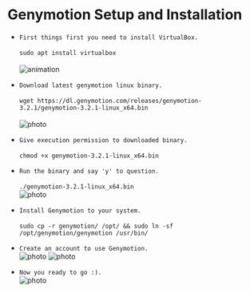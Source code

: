 # Genymotion Setup and Installation

- ```First things first you need to install VirtualBox.```<br><br>
```sudo apt install virtualbox```<br><br>
![animation](vbox.gif)

- ```Download latest genymotion linux binary.```<br><br>
```wget https://dl.genymotion.com/releases/genymotion-3.2.1/genymotion-3.2.1-linux_x64.bin```<br><br>
![photo](binary.png)

- ```Give execution permission to downloaded binary.```<br><br>
```chmod +x genymotion-3.2.1-linux_x64.bin```<br>

- ```Run the binary and say 'y' to question.```<br><br>
```./genymotion-3.2.1-linux_x64.bin```<br>
![photo](execute.png)

- ```Install Genymotion to your system.```<br><br>
```sudo cp -r genymotion/ /opt/ && sudo ln -sf /opt/genymotion/genymotion /usr/bin/```<br>

- ```Create an account to use Genymotion.```<br>
![photo](login.png)
![photo](account.png)

- ```Now you ready to go :).```<br>
![photo](ready.png)